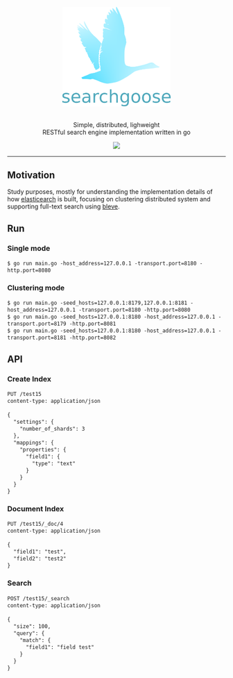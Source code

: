 <div align="center">
  <br/>
  <img src="./docs/images/logo-words.png" width="250"/>
  <br/>
  <br/>
  <p>
    Simple, distributed, lighweight<br>
    RESTful search engine implementation written in go
  </p>
  <p>
    <a href="https://github.com/actumn/searchgoose/blob/master/LICENSE">
      <img src="https://img.shields.io/badge/license-MIT-blue.svg"/>
    </a>
  </p>
</div>

---
## Motivation

Study purposes, mostly for understanding the implementation details of how
[elasticearch](https://github.com/elastic/elasticsearch) is built, focusing on clustering distributed system and supporting full-text search using [bleve](https://github.com/blevesearch/bleve).

## Run
### Single mode
```shell script
$ go run main.go -host_address=127.0.0.1 -transport.port=8180 -http.port=8080
```
### Clustering mode
```shell script
$ go run main.go -seed_hosts=127.0.0.1:8179,127.0.0.1:8181 -host_address=127.0.0.1 -transport.port=8180 -http.port=8080
$ go run main.go -seed_hosts=127.0.0.1:8180 -host_address=127.0.0.1 -transport.port=8179 -http.port=8081
$ go run main.go -seed_hosts=127.0.0.1:8180 -host_address=127.0.0.1 -transport.port=8181 -http.port=8082
```

## API
### Create Index
```
PUT /test15
content-type: application/json

{
  "settings": {
    "number_of_shards": 3
  },
  "mappings": {
    "properties": {
      "field1": {
        "type": "text"
      }
    }
  }
}
```

### Document Index
```
PUT /test15/_doc/4
content-type: application/json

{
  "field1": "test",
  "field2": "test2"
}
```

### Search
```
POST /test15/_search
content-type: application/json

{
  "size": 100,
  "query": {
    "match": {
      "field1": "field test"
    } 
  }
}
```
